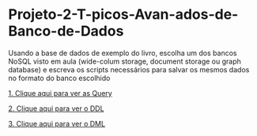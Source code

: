 # Projeto-2-T-picos-Avan-ados-de-Banco-de-Dados
Usando a base de dados de exemplo do livro, escolha um dos bancos NoSQL visto em aula (wide-colum storage, document storage ou graph database) e escreva os scripts necessários para salvar os mesmos dados no formato do banco escolhido

[1. Clique aqui para ver as Query](https://github.com/EduardoAVicente/Projeto-2-Topicos-Avancados-de-Banco-de-Dados/wiki)

[2. Clique aqui para ver o DDL](https://github.com/EduardoAVicente/Projeto-2-Topicos-Avancados-de-Banco-de-Dados/blob/main/DDL.txt)

[3. Clique aqui para ver o DML](https://github.com/EduardoAVicente/Projeto-2-Topicos-Avancados-de-Banco-de-Dados/blob/main/DML.txt)
